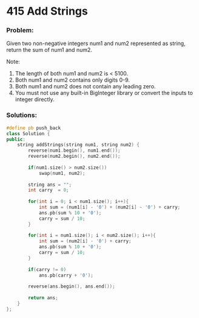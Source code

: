 # 415 Add Strings

### Problem:

Given two non-negative integers num1 and num2 represented as string, return the sum of num1 and num2.

Note:

1. The length of both num1 and num2 is &lt; 5100.
2. Both num1 and num2 contains only digits 0-9.
3. Both num1 and num2 does not contain any leading zero.
4. You must not use any built-in BigInteger library or convert the inputs to integer directly.

### Solutions:

```cpp
#define pb push_back
class Solution {
public:
    string addStrings(string num1, string num2) {
        reverse(num1.begin(), num1.end());
        reverse(num2.begin(), num2.end());
        
        if(num1.size() > num2.size())
            swap(num1, num2);
        
        string ans = "";
        int carry  = 0;
        
        for(int i = 0; i < num1.size(); i++){
            int sum = (num1[i] - '0') + (num2[i] - '0') + carry;
            ans.pb(sum % 10 + '0');
            carry = sum / 10;
        }
        
        for(int i = num1.size(); i < num2.size(); i++){
            int sum = (num2[i] - '0') + carry;
            ans.pb(sum % 10 + '0');
            carry = sum / 10;
        }
        
        if(carry != 0)
            ans.pb(carry + '0');
        
        reverse(ans.begin(), ans.end());
        
        return ans;
    }
};
```




